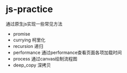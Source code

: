 # js-practice
通过原生js实现一些常见方法


* promise
* currying 柯里化
* recursion 递归
* performance 通过performance查看页面各项加载时间
* process 通过canvas绘制流程图
* deep_copy 深拷贝